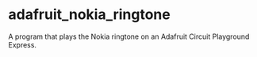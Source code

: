 # adafruit_nokia_ringtone
 A program that plays the Nokia ringtone on an Adafruit Circuit Playground Express.
